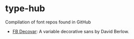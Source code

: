 # type-hub
Compilation of font repos found in GitHub

* [FB Decovar](https://github.com/TypeNetwork/fb-Decovar): A variable decorative sans by David Berlow. 

